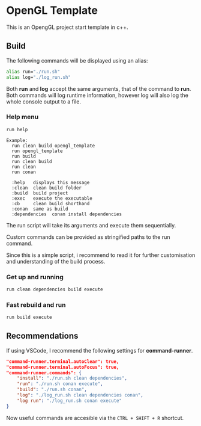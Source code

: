 # OpenGL Template

This is an OpengGL project start template in c++.

## Build

The following commands will be displayed using an alias:

```bash
alias run="./run.sh"
alias log="./log_run.sh"
```

Both **run** and **log** accept the same arguments, that of the command to **run**. Both commands will log runtime information, however log will also log the whole console output to a file.

### Help menu

```bash
run help
```

```text
Example:
  run clean build opengl_template
  run opengl_template
  run build
  run clean build
  run clean
  run conan

  :help   displays this message
  :clean  clean build folder
  :build  build project
  :exec   execute the executable
  :cb     clean build shorthand
  :conan  same as build
  :dependencies  conan install dependencies
```

The run script will take its arguments and execute them sequentially.

Custom commands can be provided as stringified paths to the run command.

Since this is a simple script, i recommend to read it for further customisation and understanding of the build process.

### Get up and running

```bash
run clean dependencies build execute
```

### Fast rebuild and run

```bash
run build execute
```

## Recommendations

If using VSCode, I recommend the following settings for **command-runner**.

```json
"command-runner.terminal.autoClear": true,
"command-runner.terminal.autoFocus": true,
"command-runner.commands": {
    "install": "./run.sh clean dependencies",
    "run": "./run.sh conan execute",
    "build": "./run.sh conan",
    "log": "./log_run.sh clean dependencies conan",
    "log run": "./log_run.sh conan execute"
}
```

Now useful commands are accesible via the `CTRL + SHIFT + R` shortcut.
